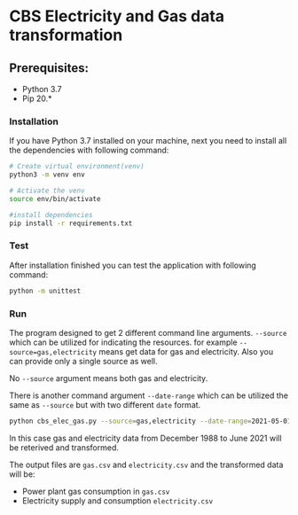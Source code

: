 # CBS Electricity and Gas data transformation

## Prerequisites:

* Python 3.7
* Pip 20.*

### Installation

If you have Python 3.7 installed on your machine, next you need to install all the dependencies with following command:

```bash
# Create virtual environment(venv)
python3 -m venv env

# Activate the venv
source env/bin/activate

#install dependencies
pip install -r requirements.txt
```
### Test

After installation finished you can test the application with following command:

```bash
python -m unittest
```

### Run

The program designed to get 2 different command line arguments. `--source` which can be utilized for indicating the resources. for example `--source=gas,electricity` means get data for gas and electricity. Also you can provide only a single source as well. 

No `--source` argument means both gas and electricity.


There is another command argument `--date-range` which can be utilized the same as `--source` but with two different `date` format.

```bash
python cbs_elec_gas.py --source=gas,electricity --date-range=2021-05-01,1988-12-27
```

In this case gas and electricity data from December 1988 to June 2021 will be reterived and transformed.

The output files are `gas.csv` and `electricity.csv` and the transformed data will be:

* Power plant gas consumption in `gas.csv`
* Electricity supply and consumption `electricity.csv`